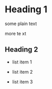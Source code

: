 Heading 1
===
some
plain
text

more te
xt

##     Heading 2

* list item 1

* list item 2

*    list item 3
